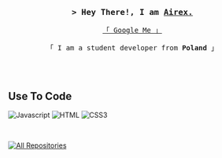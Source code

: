 <!-- Intro  -->
<h3 align="center">
        <samp>&gt; Hey There!, I am
                <b><a target="_blank" href="https://github.com/airexsource">Airex.</a></b>
        </samp>
</h3>

<p align="center"> 
  <samp>
    <a href="https://www.google.com/search?q=Airex">「 Google Me 」</a>
    <br>
    <br>
    「 I am a student developer from <b>Poland</b> 」
    <br>
    <br>
  </samp>
</p>

<br>

## Use To Code

![Javascript](https://img.shields.io/badge/Javascript-F0DB4F?style=for-the-badge&labelColor=black&logo=javascript&logoColor=F0DB4F)
![HTML](https://img.shields.io/badge/HTML5-E34F26?style=for-the-badge&logo=html5&logoColor=white)
![CSS3](https://img.shields.io/badge/CSS3-1572B6?style=for-the-badge&logo=css3&logoColor=white)

<br/>

<p align="left">
  <a href="https://github.com/airexsource?tab=repositories" target="_blank"><img alt="All Repositories" title="All Repositories" src="https://img.shields.io/badge/-All%20Repos-2962FF?style=for-the-badge&logo=koding&logoColor=white"/></a>
</p>

<br/>
